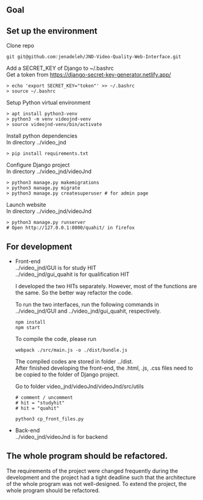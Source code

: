 ## Goal
 
## Set up the environment
Clone repo
```
git git@github.com:jenadeleh/JND-Video-Quality-Web-Interface.git
```

Add a SECRET_KEY of Django to ~/.bashrc <br />
Get a token from https://django-secret-key-generator.netlify.app/

```
> echo 'export SECRET_KEY="token"' >> ~/.bashrc 
> source ~/.bashrc
```

Setup Python virtual environment
```
> apt install python3-venv
> python3 -m venv videojnd-venv
> source videojnd-venv/bin/activate
```
Install python dependencies <br />
In directory ../video_jnd
```
> pip install requirements.txt
```

Configure Django project <br />
In directory ../video_jnd/videoJnd
```
> python3 manage.py makemigrations
> python3 manage.py migrate
> python3 manage.py createsuperuser # for admin page
```

Launch website <br />
In directory ../video_jnd/videoJnd
```
> python3 manage.py runserver
# Open http://127.0.0.1:8000/quahit/ in firefox
```

## For development
- Front-end <br/>
../video_jnd/GUI is for study HIT <br/>
../video_jnd/gui_quahit is for qualification HIT <br/>

   I developed the two HITs separately. However, most of the functions are the same. So the better way refactor the code.

    To run the two interfaces, run the following commands in ../video_jnd/GUI and ../video_jnd/gui_quahit, respectively.
    ```
    npm install
    npm start
    ```
    To compile the code, please run
    ```
    webpack ./src/main.js -o ./dist/bundle.js
    ```
    The compiled codes are stored in folder ../dist. <br/>
    After finished developing the front-end, the .html, .js, .css files need to be copied to the folder of Django project.

    Go to folder video_jnd/videoJnd/videoJnd/src/utils
    ```
    # comment / uncomment
    # hit = "studyhit"
    # hit = "quahit"

    python3 cp_front_files.py
    ```

- Back-end <br/>
../video_jnd/videoJnd is for backend <br/>


## The whole program should be refactored.
The requirements of the project were changed frequently during the development and the project had a tight deadline such that the architecture of the whole program was not well-designed. To extend the project, the whole program should be refactored. 

